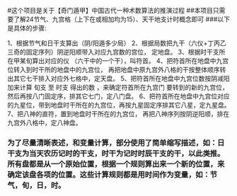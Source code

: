 ﻿#这个项目是关于【奇门遁甲】中国古代一种术数算法的推演过程
##本项目只需要了解24节气、九宫格（上下在或相加均为15）、天干地支计时概念即可
###以下是具体的步骤:

1、根据节气和日干支算出（阴/阳遁多少局）
2、根据局数把九干（六仪+丁丙乙三奇的固定序列）阴逆阳顺带入对应九宫数的宫位，  定地盘。 
3、根据时干支所在甲某旬算出对应的仪 （六干中的一个干），叫符首。
4、把符首所在地盘中九宫位转入到时干所的地盘中的九宫位， 再把地盘中原九宫外八格的干按整体顺序转出其它七干排入对应外七格中，定天盘。
5、把符首所在地盘中九宫位数按阴减阳加来计算 旬支 至 时支 得出的数 ，来确定符首所在九宫门 要转到的新的九宫位，然后再按八门固定序，排其它七门，定八门盘。
6、把符首所在地盘中九宫位对应的九星位，带到地盘时干所在的九宫位，再按九星固定序排其它八星，定九星盘。
7、把八神的直符，置到地盘时干所在的九宫位， 再把八神序列按阴逆阳顺，排在九宫外八格中，定八神盘。


### 为了尽量清晰表述，和变量计算，部分使用了简单缩写描述，如：日干支为当天农历记时的干支，时干为记时时辰干支的干，以此类推。所有盘都是从一个原始位置，根据一个规则算出来一个新的位置，来确定该盘各项的位置。这些计算规则都是用时间作为变量，如：节气，旬，日，时。